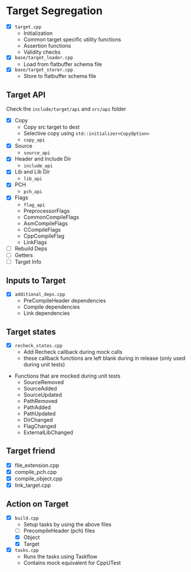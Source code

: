# Target Segregation

- [x] `target.cpp`
  - Initialization
  - Common target specific utility functions
  - Assertion functions
  - Validity checks
- [x] `base/target_loader.cpp`
  - Load from flatbuffer schema file
- [x] `base/target_storer.cpp`
  - Store to flatbuffer schema file

## Target API

Check the `include/target/api` and `src/api` folder

- [x] Copy
  - Copy src target to dest
  - Selective copy using `std::initializer<CopyOption>` 
  - `copy_api`
- [x] Source
  - `source_api` 
- [x] Header and Include Dir
  - `include_api` 
- [x] Lib and Lib Dir
  - `lib_api`
- [x] PCH
  - `pch_api`
- [x] Flags
  - `flag_api`
  - PreprocessorFlags
  - CommonCompileFlags
  - AsmCompileFlags
  - CCompileFlags
  - CppCompileFlag
  - LinkFlags
- [ ] Rebuild Deps
- [ ] Getters
- [ ] Target Info

## Inputs to Target

- [x] `additional_deps.cpp`
  - PreCompileHeader dependencies
  - Compile dependencies
  - Link dependencies 

## Target states

- [x] `recheck_states.cpp`
  - Add Recheck callback during mock calls
  - these callback functions are left blank during in release (only used during unit tests)
- Functions that are mocked during unit tests
  - SourceRemoved
  - SourceAdded
  - SourceUpdated
  - PathRemoved
  - PathAdded
  - PathUpdated
  - DirChanged
  - FlagChanged
  - ExternalLibChanged

## Target friend

- [x] file_extension.cpp
- [x] compile_pch.cpp
- [x] compile_object.cpp
- [x] link_target.cpp

## Action on Target

- [x] `build.cpp`
  - Setup tasks by using the above files
  - [ ] PrecompileHeader (pch) files
  - [x] Object
  - [x] Target
- [x] `tasks.cpp`
  - Runs the tasks using Taskflow
  - Contains mock equivalent for CppUTest
